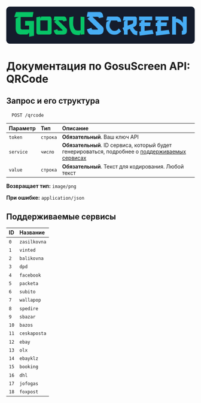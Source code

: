 ![Logo](./resources/logo.png)
# **Документация по GosuScreen API: QRCode**



## Запрос и его структура

```
  POST /qrcode
```

| Параметр | Тип     | Описание                |
| :-------- | :------- | :------------------------- |
| `token` | `строка` | **Обязательный**. Ваш ключ API |
| `service` | `число` | **Обязательный**. ID сервиса, который будет генерироваться, подробнее о [поддерживаемых сервисах](#поддерживаемые-сервисы) |
| `value` | `строка` | **Обязательный**. Текст для кодирования. Любой текст|

**Возвращает тип:** `image/png`

**При ошибке:** `application/json`
## Поддерживаемые сервисы

| ID  | Название     | 
| :-------- | :------- |
|`0`|`zasilkovna`|
|`1`|`vinted`|
|`2`|`balikovna`|
|`3`|`dpd`|
|`4`|`facebook`|
|`5`|`packeta`|
|`6`|`subito`|
|`7`|`wallapop`|
|`8`|`spedire`|
|`9`|`sbazar`|
|`10`|`bazos`|
|`11`|`ceskaposta`|
|`12`|`ebay`|
|`13`|`olx`|
|`14`|`ebayklz`|
|`15`|`booking`|
|`16`|`dhl`|
|`17`|`jofogas`|
|`18`|`foxpost`|
